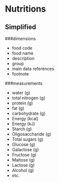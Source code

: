 # Nutritions

## Simplified

###dimensions
- food code
- food name
- description
- group
- main data references
- footnote

###measurements
- water (g)
- total nitrogen (g)
- protein (g)
- fat (g)
- carbohydrate (g)
- Energy (kcal)
- Energy (kJ)
- Starch (g)
- Oligosaccharide (g)
- Total sugars (g)
- Glucose (g)
- Galactose (g)
- Fructose (g)
- Maltose (g)
- Lactose (g)
- Alcohol (g)
- etc.
